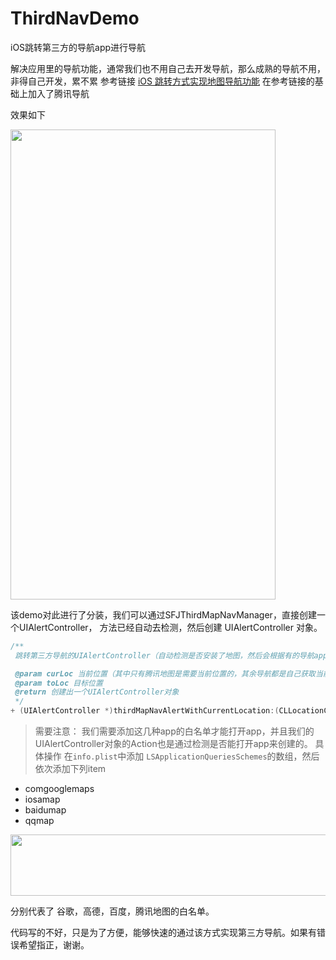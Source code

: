 # ThirdNavDemo
iOS跳转第三方的导航app进行导航

解决应用里的导航功能，通常我们也不用自己去开发导航，那么成熟的导航不用，非得自己开发，累不累
参考链接 [iOS 跳转方式实现地图导航功能](http://www.jianshu.com/p/1277346a8bb4)
在参考链接的基础上加入了腾讯导航


效果如下

<img src="http://on5ajnh9a.bkt.clouddn.com/1503661317.png" width="424" height="752" />


该demo对此进行了分装，我们可以通过SFJThirdMapNavManager，直接创建一个UIAlertController，
方法已经自动去检测，然后创建 UIAlertController 对象。

```Objective-c
/**
 跳转第三方导航的UIAlertController（自动检测是否安装了地图，然后会根据有的导航app去创建）

 @param curLoc 当前位置（其中只有腾讯地图是需要当前位置的，其余导航都是自己获取当前位置）
 @param toLoc 目标位置
 @return 创建出一个UIAlertController对象
 */
+ (UIAlertController *)thirdMapNavAlertWithCurrentLocation:(CLLocationCoordinate2D)curLoc toLocation:(CLLocationCoordinate2D)toLoc;
```

> 需要注意： 我们需要添加这几种app的白名单才能打开app，并且我们的UIAlertController对象的Action也是通过检测是否能打开app来创建的。
具体操作 在`info.plist`中添加 `LSApplicationQueriesSchemes`的数组，然后依次添加下列item  

- comgooglemaps
- iosamap
- baidumap
- qqmap

<img src="http://on5ajnh9a.bkt.clouddn.com/1503662047.png" width="546" height="98" />

分别代表了 谷歌，高德，百度，腾讯地图的白名单。

代码写的不好，只是为了方便，能够快速的通过该方式实现第三方导航。如果有错误希望指正，谢谢。


